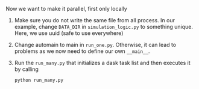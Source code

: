 Now we want to make it parallel, first only locally
1. Make sure you do not write the same file from all process. In our example, change `DATA_DIR` in `simulation_logic.py` to something unique. Here, we use uuid (safe to use everywhere)
2. Change automain to main in `run_one.py`. Otherwise, it can lead to problems as we now need to define our own `__main__`.
3. Run the `run_many.py` that initializes a dask task list and then executes it by calling

    `python run_many.py`
